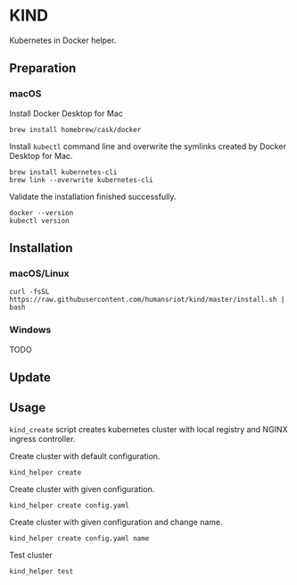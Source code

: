 # KIND
Kubernetes in Docker helper.


## Preparation
### macOS
Install Docker Desktop for Mac
```
brew install homebrew/cask/docker
```

Install `kubectl` command line and overwrite the symlinks created by Docker Desktop for Mac.
```
brew install kubernetes-cli
brew link --overwrite kubernetes-cli
```

Validate the installation finished successfully.
```
docker --version
kubectl version
```

## Installation
### macOS/Linux
```
curl -fsSL https://raw.githubusercontent.com/humansriot/kind/master/install.sh | bash
```
### Windows
TODO
## Update


## Usage
`kind_create` script creates kubernetes cluster with local registry and NGINX ingress controller.

Create cluster with default configuration.
```
kind_helper create
```

Create cluster with given configuration.
```
kind_helper create config.yaml
```

Create cluster with given configuration and change name.
```
kind_helper create config.yaml name
```

Test cluster
```
kind_helper test
```
